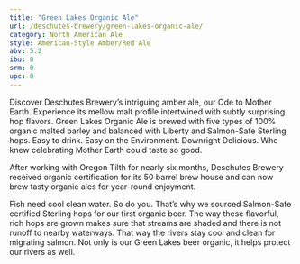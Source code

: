 ```yaml
---
title: "Green Lakes Organic Ale"
url: /deschutes-brewery/green-lakes-organic-ale/
category: North American Ale
style: American-Style Amber/Red Ale
abv: 5.2
ibu: 0
srm: 0
upc: 0
---
```

Discover Deschutes Brewery’s intriguing amber ale, our Ode to Mother Earth. Experience its mellow malt profile intertwined with subtly surprising hop flavors. Green Lakes Organic Ale is brewed with five types of 100% organic malted barley and balanced with Liberty and Salmon-Safe Sterling hops. Easy to drink. Easy on the Environment. Downright Delicious. Who knew celebrating Mother Earth could taste so good.

After working with Oregon Tilth for nearly six months, Deschutes Brewery received organic certification for its 50 barrel brew house and can now brew tasty organic ales for year-round enjoyment.

Fish need cool clean water. So do you. That’s why we sourced Salmon-Safe certified Sterling hops for our first organic beer. The way these flavorful, rich hops are grown makes sure that streams are shaded and there is not runoff to nearby waterways. That way the rivers stay cool and clean for migrating salmon. Not only is our Green Lakes beer organic, it helps protect our rivers as well.
